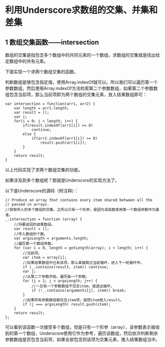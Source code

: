 # 利用Underscore求数组的交集、并集和差集

## 1 数组交集函数——intersection

数组的交集是指包含多个数组中的共同元素的一个数组，求数组的交集就是找出给定数组中的共有元素。

下面实现一个求两个数组交集的函数。

判断数组是够包含指定值，使用Array.indexOf就可以。所以我们可以遍历第一个参数数组，然后使用Array.indexOf方法检索第二个参数数组，如果第二个参数数组包含当前项，那么当前项即为两个数组的交集元素，放入结果数组即可：

    var intersection = function(arr1, arr2) {
        var length = arr1.length;
        var result = [];
        var i;
        for(i = 0; i < length; i++) {
            if(result.indexOf(arr1[i]) >= 0) 
                continue;
            else {
                if(arr2.indexOf(arr1[i]) >= 0)
                    result.push(arr1[i]);
            }
        }
        return result;
    }

以上代码实现了求两个数组交集的功能。

如果涉及到多个数组呢？那就是Underscore的实现方法了。

以下是Underscore的源码（附注释）：

    // Produce an array that contains every item shared between all the
	// passed-in arrays.
	//获取传入的多个数组的交集，之所以只有一个形参，是因为该函数使用第一个数组参数作为基准。
	_.intersection = function (array) {
		//将要返回的结果数组。
		var result = [];
		//传入数组的个数。
		var argsLength = arguments.length;
		//遍历第一个数组参数。
		for (var i = 0, length = getLength(array); i < length; i++) {
			//当前项。
			var item = array[i];
			//如果结果数组中已有该项，那么直接跳过当前循环，进入下一轮循环中。
			if (_.contains(result, item)) continue;
			var j;
			//从第二个参数开始，遍历每一个参数。
			for (j = 1; j < argsLength; j++) {
				//一旦有一个参数数组不包含item，就退出循环。
				if (!_.contains(arguments[j], item)) break;
			}
			//如果所有参数数组都包含item项，就把item放入result。
			if (j === argsLength) result.push(item);
		}
		return result;
	};

可以看到该函数一次接受多个数组，但是只有一个形参（array），该参数表示接收到的第一个数组，Underscore使用它作为参考，遍历该数组，然后依次判断剩余参数数组是否包含当前项，如果全部包含则该项为交集元素，推入结果数组当中。